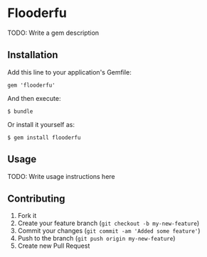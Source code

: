 # Flooderfu

TODO: Write a gem description

## Installation

Add this line to your application's Gemfile:

    gem 'flooderfu'

And then execute:

    $ bundle

Or install it yourself as:

    $ gem install flooderfu

## Usage

TODO: Write usage instructions here

## Contributing

1. Fork it
2. Create your feature branch (`git checkout -b my-new-feature`)
3. Commit your changes (`git commit -am 'Added some feature'`)
4. Push to the branch (`git push origin my-new-feature`)
5. Create new Pull Request

